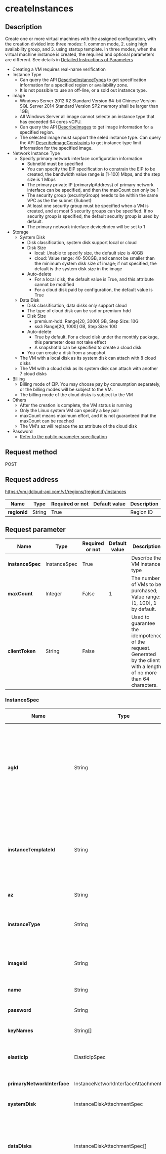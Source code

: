 # createInstances


## Description
Create one or more virtual machines with the assigned configuration, with the creation divided into three modes: 1. common mode, 2. using high availability group, and 3. using startup template. In three modes, when the virtual machine instance is created, the required and optional parameters are different. See details in <a href="http://docs.jdcloud.com/virtual-machines/api/create_vm_sample">Detailed Instructions of Parameters</a><br>
- Creating a VM requires real-name verification
- Instance Type
    - Can query the API <a href="http://docs.jdcloud.com/virtual-machines/api/describeinstancetypes">DescribeInstanceTypes</a> to get specification information for a specified region or availability zone.
    - It is not possible to use an off-line, or a sold out instance type.
- image
    - Windows Server 2012 R2 Standard Version 64-bit Chinese Version SQL Server 2014 Standard Version SP2 memory shall be larger than 1GB;
    - All Windows Server all image cannot selecte an instance type that has exceeded 64 cores vCPU.
    - Can query the API <a href="http://docs.jdcloud.com/virtual-machines/api/describeimages">DescribeImages</a> to get image information for a specified region.
    - The selected image must support the seled instance type. Can query the API <a href="http://docs.jdcloud.com/virtual-machines/api/describeimageconstraints">DescribeImageConstraints</a>  to get instance type limit information for the specified image.<br>
- Network Instance Type
    - Specify primary network interface configuration information
        - SubnetId must be specified
        - You can specify the EIP specification to constrain the EIP to be created, the bandwidth value range is [1-100] Mbps, and the step size is 1 Mbps
        - The primary private IP (primaryIpAddress) of primary network interface can be specified, and then the maxCount can only be 1
        - The security group (securityGroup) needs to be within the same VPC as the the subnet (Subnet)
        - At least one security group must be specified when a VM is created, and at most 5 security groups can be specified. If no security group is specified, the default security group is used by default.
        - The primary network interface deviceIndex will be set to 1
- Storage
    - System Disk
        - Disk classification, system disk support local or cloud
        - Disk Size
            - local: Unable to specify size, the default size is 40GB
            - cloud: Value range: 40-500GB, and cannot be smaller than the minimum system disk size of image; if not specified, the default is the system disk size in the image
        - Auto-delete
            - For a local disk, the default value is True, and this attribute cannot be modified
            - For a cloud disk paid by configuration,  the default value is True
    - Data Disk
        - Disk classification, data disks only support cloud
        - The type of cloud disk can be ssd or premium-hdd
        - Disk Size
            - premium-hdd: Range[20, 3000] GB, Step Size: 10G
            - ssd: Range[20, 1000] GB, Step Size: 10G
        - Auto-delete
            - True by default. For a cloud disk under the monthly package, this parameter does not take effect
            - A snapshotId can be specified to create a cloud disk
        - You can create a disk from a snapshot
    - The VM with a local disk as its system disk can attach with 8 cloud disks
    - The VM with a cloud disk as its system disk can attach with another 7 cloud disks
- Billing
    - Billing mode of EIP. You may choose pay by consumption separately, or the billing modes will be subject to the VM.
    - The billing mode of the cloud disks is subject to the VM
- Others
    - After the creation is complete, the VM status is running
    - Only the Linux system VM can specify a key pair
    - maxCount means maximum effort, and it is not guaranteed that the maxCount can be reached
    - The VM's az will replace the az attribute of the cloud disk
- Password
    - <a href="http://docs.jdcloud.com/virtual-machines/api/general_parameters">Refer to the public parameter specification</a>


## Request method
POST

## Request address
https://vm.jdcloud-api.com/v1/regions/{regionId}/instances

|Name|Type|Required or not|Default value|Description|
|---|---|---|---|---|
|**regionId**|String|True| |Region ID|

## Request parameter
|Name|Type|Required or not|Default value|Description|
|---|---|---|---|---|
|**instanceSpec**|InstanceSpec|True| |Describe the VM instance type<br>|
|**maxCount**|Integer|False|1|The number of VMs to be purchased; Value range: [1, 100], 1 by default.<br>|
|**clientToken**|String|False| |Used to guarantee the idempotence of the request. Generated by the client with a length of no more than 64 characters.<br>|

### InstanceSpec
|Name|Type|Required or not|Default value|Description|
|---|---|---|---|---|
|**agId**|String|False| |High availability group Id. After the parameter is assigned, the virtual machine is created only through instance template associated with high availability group, and the parameters in instance template cannot be replaced. Parameters other than instance template may be also assigned.|
|**instanceTemplateId**|String|False| |Instance template id, if no high availability group is used, for the information not existing in the instance template, parameters for virtual machine are required for supplementation, or parameters in the replacement startup template are selected.|
|**az**|String|False| |The Availability Zone to which the VM belongs.|
|**instanceType**|String|False| |Instance Type. Can query <a href="http://docs.jdcloud.com/virtual-machines/api/describeinstancetypes"> DescribeInstanceTypes</a> API for instance type information of the specified zone or availability zone.|
|**imageId**|String|False| |Image ID. Can query <a href="http://docs.jdcloud.com/virtual-machines/api/describeimages">DescribeImages</a> API for the image information of the specified zone.|
|**name**|String|True| |VM name, <a href="http://docs.jdcloud.com/virtual-machines/api/general_parameters">Refer to the public parameter specification</a>.|
|**password**|String|False| |Password, <a href="http://docs.jdcloud.com/virtual-machines/api/general_parameters">Refer to the public parameter specification</a>.|
|**keyNames**|String[]|False| |The key pair name currently only supports incoming one.|
|**elasticIp**|ElasticIpSpec|False| |EIP specification associated with the primary IP of the primary network interface|
|**primaryNetworkInterface**|InstanceNetworkInterfaceAttachmentSpec|False| |Primary Network Interface Configuration Information|
|**systemDisk**|InstanceDiskAttachmentSpec|False| |System Disk Configuration Information|
|**dataDisks**|InstanceDiskAttachmentSpec[]|False| |The configuration information of the data disk. The VM with a local disk as its system disk can be attach 8 cloud disks, and the VM with a cloud disk as its system disk can be attach another 7 cloud disks.|
|**charge**|ChargeSpec|False| |Billing Configuration<br>The VM does not support pay by consumption. The default value is pay by configuration.<br>In the case of packaging cloud disks, the billing method of the cloud disks can only be consistent with the VM.<br>In the case of packaging an EIP, if the EIP is not specified to be paid by consumption, the EIP billing method can only be consistent with the VM.<br>|
|**description**|String|False| |VM Description, <a href="http://docs.jdcloud.com/virtual-machines/api/general_parameters"> Refer to the public parameter specification</a>.|
### ChargeSpec
|Name|Type|Required or not|Default value|Description|
|---|---|---|---|---|
|**chargeMode**|String|False|postpaid_by_duration|Billing model value is prepaid_by_duration, postpaid_by_usage or postpaid_by_duration; prepaid_by_duration means Pay-In-Advance, postpaid_by_usage means Pay-As-You-Go By Consumption and postpaid_by_duration means pay by configuration; is postpaid_by_duration by default. Please refer to the Help Documentation of specific product line to confirm the billing type supported by the production line|
|**chargeUnit**|String|False| |Billing unit of Pay-In-Advance, the Pay-In-Advance is compulsory, and valid only when chargeMode is prepaid_by_duration, and the value is month or year and month by default|
|**chargeDuration**|Integer|False| |Pay-In-Advance billing duration, the Pay-In-Advance is compulsory and valid only when the value of chargeMode is prepaid_by_duration. When chargeUnit is month, the value shall be 1~9; when chargeUnit is year, the value shall be 1, 2 or 3|
### InstanceDiskAttachmentSpec
|Name|Type|Required or not|Default value|Description|
|---|---|---|---|---|
|**diskCategory**|String|False| |Disk classification, the local or cloud disk is taken.<br>The system disk supports local disk or cloud disk. If select the local type for the system disk , and you must use a image of localDisk type; if select the cloud type for the system disk, you must use a image of the cloudDisk type.<br>The data disk supports cloud disk only.<br>|
|**autoDelete**|Boolean|False| |Deleting this disk with the VM automatically when the VM is deleted. The default value is true, which cannot be changed for a local disk.<br>This parameter does not take effect if the billing method of the disk is a monthly package.<br>|
|**cloudDiskSpec**|DiskSpec|False| |Data Disk Configuration|
|**deviceName**|String|False| |Device name, value range: vda, vdb, vdc, vdd, vde, vdf, vdg, vdh, vdi, vdj, vdk, vdl, vdm|
|**noDevice**|Boolean|False| |Exclude the device, and parameter noDevice is used with deviceName.<br>Create a entile image that contains all the system disk and attached cloud data disks: deviceName: vdb, noDevice: true, the cloud data disk whose device name is vdb that attached to the VM will not be involved in creating the  image.<br>Create a template: deviceName: vdb, noDevice: true, the data disk whose device name is vdb in the image will not be involved in creating the VM.<br>Create a VM: deviceName: vdb, noDevice: true, the data disk vdb in the image or the data disk whose device name is vdb in the template (create a VM using the template) will not be involved in creating the machine.<br>|
### DiskSpec
|Name|Type|Required or not|Default value|Description|
|---|---|---|---|---|
|**az**|String|True| |Availability Zone, to which the cloud disk belongs|
|**name**|String|True| |Name of the cloud disk|
|**description**|String|False| |Description of the cloud disk|
|**diskType**|String|True| |Type of the cloud disk, value ssd, premium-hdd, ssd.gp1, ssd.io1 or hdd.std1|
|**diskSizeGB**|Integer|True| |Size of the cloud disk, unit: GiB; ssd value range of [20,1000]GB and step size of 10G; premium-hdd value range of [20,3000]GB and step size of 10G|
|**snapshotId**|String|False| |Snapshot ID used to create a cloud disk|
|**charge**|ChargeSpec|False| |Billing configuration. If not specified, the default billing type is pay-as-you-go - pay by service time by default.|
|**multiAttachable**|Boolean|False| |Whether the Cloud Disk Service supports the mode that one disk is attached to multiple machines. It is set as false by default (not supported).|
|**encrypt**|Boolean|False| |Whether a Cloud Disk is encrypted, false (does not encrypt) by default|
### InstanceNetworkInterfaceAttachmentSpec
|Name|Type|Required or not|Default value|Description|
|---|---|---|---|---|
|**deviceIndex**|Integer|False| |Network device Index, and the primary network interface can only be 1|
|**networkInterface**|NetworkInterfaceSpec|False| |Network Interface API Instance Type|
### NetworkInterfaceSpec
|Name|Type|Required or not|Default value|Description|
|---|---|---|---|---|
|**subnetId**|String|True| |Subnet ID|
|**az**|String|False| |Availability Zone, User’s Default Availability Zone|
|**networkInterfaceName**|String|False| |Network interface name, only allow Chinese, numbers, capital and lowercase letters, English underline “_” and line-through “-”, must provide a name which cannot exceed 32 characters.|
|**primaryIpAddress**|String|False| |Network interface primary IP, if it has not been assigned, it will be allocated automatically from the subnet|
|**secondaryIpAddresses**|String[]|False| |Secondary IP List|
|**secondaryIpCount**|Integer|False| |Amount of Secondary IP Assigned Automatically|
|**securityGroups**|String[]|False| |Security Group ID list to be associated, a maximum of 5 Security Groups can be done|
|**sanityCheck**|Integer|False| |Source and target IP address verification, with value 0 or 1, default value is 1|
|**description**|String|False| |Description, allow all characters under UTF-8 coding, which cannot exceed 256 characters|
### ElasticIpSpec
|Name|Type|Required or not|Default value|Description|
|---|---|---|---|---|
|**bandwidthMbps**|Integer|True| |Elastic IP speed limit (unit: Mbps), value range is [1-200]|
|**provider**|String|True| |IP service provider, values include bgp or no_bgp, cn-north-1: bgp; cn-south-1: [bgp, no_bgp]; cn-east-1: [bgp, no_bgp]; cn-east-2: bgp|
|**chargeSpec**|ChargeSpec|False| |Billing Configuration|

## Response parameter
|Name|Type|Description|
|---|---|---|
|**result**|Result| |
|**requestId**|String| |

### Result
|Name|Type|Description|
|---|---|---|
|**instanceIds**|String[]| |

## Response code
|Return code|Description|
|---|---|
|**200**|OK|
|**400**|Invalid parameter|
|**401**|Authentication failed|
|**404**|Not found|
|**429**|Quota exceeded|
|**500**|Internal server error|
|**503**|Service unavailable|
